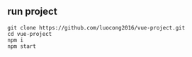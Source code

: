 ## run project
```
git clone https://github.com/luocong2016/vue-project.git
cd vue-project
npm i
npm start
```
